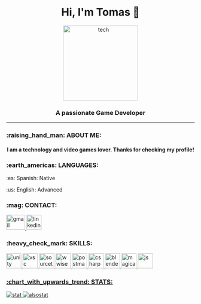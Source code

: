<h1 align='center'>Hi, I'm Tomas 👋</h1>
<div align="center">
<img src='https://aws1.discourse-cdn.com/business6/uploads/glitch/optimized/2X/c/ca4dff4f8a1797712edf717970e4193e09ba0f9c_2_500x500.gif' alt='tech'  width='200' height='200'/>
</div>
<h3 align="center">A passionate Game Developer</h3>

<hr/>
<h3>:raising_hand_man: ABOUT ME:</h3>
<h4 align='center'>I am a technology and video games lover. Thanks for checking my profile!</h4>
<h3>:earth_americas: LANGUAGES:</h3>
<p>:es: Spanish: Native</p>
<p>:us: English: Advanced</p>
<h3>:mag: CONTACT:</h3>
<a href="mailto:tomasfernandezvaldes@gmail.com" target="_blank"> <img src="https://upload.wikimedia.org/wikipedia/commons/thumb/7/7e/Gmail_icon_%282020%29.svg/2560px-Gmail_icon_%282020%29.svg.png" alt="gmail" width="50" height="40"/> </a>
<a href="https://www.linkedin.com/in/tomasferval/" target="_blank"> <img src="https://cdn-icons-png.flaticon.com/512/174/174857.png" alt="linkedin" width="40" height="40"/> </a>




<h3>:heavy_check_mark: SKILLS:</h3>
  <a href="https://unity.com/" target="_blank"> <img src="https://i.redd.it/tu3gt6ysfxq71.png" alt="unity" width="40" height="40"/>
  <a href="https://code.visualstudio.com/" target="_blank"> <img src="https://upload.wikimedia.org/wikipedia/commons/thumb/9/9a/Visual_Studio_Code_1.35_icon.svg/768px-Visual_Studio_Code_1.35_icon.svg.png" alt="vsc" width="40" height="40"/>
  <a href="https://www.sourcetreeapp.com/" target="_blank"> <img src="https://seeklogo.com/images/S/sourcetree-logo-852CEF45CF-seeklogo.com.png" alt="sourcetree" width="40" height="40"/>
  <a href="https://www.audiokinetic.com/en/wwise/overview/" target="_blank"> <img src="https://i.pinimg.com/originals/b7/47/3f/b7473f7b45d8d64863c7c4daeeef7c05.png" alt="wwise" width="40" height="40"/>
  <a href="https://www.postman.com/" target="_blank"> <img src="https://seeklogo.com/images/P/postman-api-platform-logo-D6B8AB9B0D-seeklogo.com.png" alt="postman" width="40" height="40"/>
  <a href="https://en.wikipedia.org/wiki/C_Sharp_(programming_language)#:~:text=C%23%20(%2F%CB%8Csi%CB%90%20%CB%88,and%20component%2Doriented%20programming%20disciplines." target="_blank"> <img src="https://www.javacodegeeks.com/wp-content/uploads/2024/01/pngegg-1-1.png" alt="csharp" width="40" height="40"/>
  <a href="https://www.blender.org/" target="_blank"> <img src="https://encrypted-tbn0.gstatic.com/images?q=tbn:ANd9GcSqrv4skDGETyKxXiOA1Gw-PsOGVJ6F6i0hiQ&s" alt="blender" width="40" height="40"/>
  <a href="https://ephtracy.github.io/" target="_blank"> <img src="https://static.macupdate.com/products/63748/l/magicavoxel-logo.png?v=1642057853" alt="magicavoxel" width="40" height="40"/>
  <a href="https://www.javascript.com/" target="_blank"> <img src="https://upload.wikimedia.org/wikipedia/commons/6/6a/JavaScript-logo.png" alt="js" width="40" height="40"/>
  

<h3>:chart_with_upwards_trend: STATS:</h3>
 <img src='https://github-readme-stats.vercel.app/api?username=tomasfv&show_icons=true&theme=highcontrast&title_color=cfd147&locale=en' alt='stat'/>
 <img src='https://github-readme-streak-stats.herokuapp.com/?user=tomasfv&theme=dark' alt='alsostat'/>
    
    
    
    
  





<!-- ### Hi there 👋
<!--
**codebucks27/codebucks27** is a ✨ _special_ ✨ repository because its `README.md` (this file) appears on your GitHub profile.
Here are some ideas to get you started:
- 🔭 I’m currently working on ...
- 🌱 I’m currently learning ...
- 👯 I’m looking to collaborate on ...
- 🤔 I’m looking for help with ...
- 💬 Ask me about ...
- 📫 How to reach me: ...
- 😄 Pronouns: ...
- ⚡ Fun fact: ...
-->


<!--
**tomasfv/tomasfv** is a ✨ _special_ ✨ repository because its `README.md` (this file) appears on your GitHub profile.

Here are some ideas to get you started:

- 🔭 I’m currently working on ...
- 🌱 I’m currently learning ...
- 👯 I’m looking to collaborate on ...
- 🤔 I’m looking for help with ...
- 💬 Ask me about ...
- 📫 How to reach me: ...
- 😄 Pronouns: ...
- ⚡ Fun fact: ...
-->
